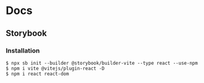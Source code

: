 # Docs

## Storybook

### Installation
```
$ npx sb init --builder @storybook/builder-vite --type react --use-npm
$ npm i vite @vitejs/plugin-react -D
$ npm i react react-dom
```